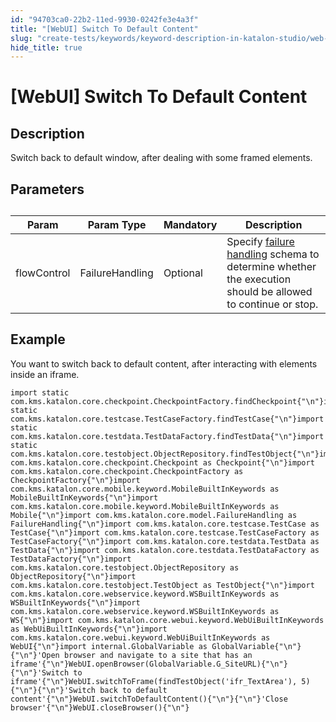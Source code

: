 ```yaml
---
id: "94703ca0-22b2-11ed-9930-0242fe3e4a3f"
title: "[WebUI] Switch To Default Content"
slug: "create-tests/keywords/keyword-description-in-katalon-studio/web-ui-keywords/webui-switch-to-default-content"
hide_title: true
---
```


# <a id="id_0" class="anchor_top_offset"/><a id="ariaid-title1" class="anchor_top_offset"/>[WebUI] Switch To Default Content


## <a id="id_0__id_1" class="anchor_top_offset"/>Description

              
<p xmlns="http://www.w3.org/1999/xhtml" className="p">Switch back to default window, after dealing with some framed   elements.</p> 
      

## <a id="id_0__id_2" class="anchor_top_offset"/>Parameters 

              
<table xmlns="http://www.w3.org/1999/xhtml" className="table anchor_top_offset" id="id_0__833b087a-0903-4cc7-b212-10f0258de366"><caption /><thead className="thead"><tr className><th className="entry anchor_top_offset" id="id_0__833b087a-0903-4cc7-b212-10f0258de366__entry__1">Param</th><th className="entry anchor_top_offset" id="id_0__833b087a-0903-4cc7-b212-10f0258de366__entry__2">Param Type</th><th className="entry anchor_top_offset" id="id_0__833b087a-0903-4cc7-b212-10f0258de366__entry__3">Mandatory</th><th className="entry anchor_top_offset" id="id_0__833b087a-0903-4cc7-b212-10f0258de366__entry__4">Description</th></tr></thead><tbody className="tbody"><tr className><td className="entry" headers="id_0__833b087a-0903-4cc7-b212-10f0258de366__entry__1 id_0__833b087a-0903-4cc7-b212-10f0258de366__entry__2 id_0__833b087a-0903-4cc7-b212-10f0258de366__entry__3 id_0__833b087a-0903-4cc7-b212-10f0258de366__entry__4 ">flowControl</td><td className="entry" headers="id_0__833b087a-0903-4cc7-b212-10f0258de366__entry__1 id_0__833b087a-0903-4cc7-b212-10f0258de366__entry__2 id_0__833b087a-0903-4cc7-b212-10f0258de366__entry__3 id_0__833b087a-0903-4cc7-b212-10f0258de366__entry__4 ">FailureHandling</td><td className="entry" headers="id_0__833b087a-0903-4cc7-b212-10f0258de366__entry__1 id_0__833b087a-0903-4cc7-b212-10f0258de366__entry__2 id_0__833b087a-0903-4cc7-b212-10f0258de366__entry__3 id_0__833b087a-0903-4cc7-b212-10f0258de366__entry__4 ">Optional</td><td className="entry" headers="id_0__833b087a-0903-4cc7-b212-10f0258de366__entry__1 id_0__833b087a-0903-4cc7-b212-10f0258de366__entry__2 id_0__833b087a-0903-4cc7-b212-10f0258de366__entry__3 id_0__833b087a-0903-4cc7-b212-10f0258de366__entry__4 ">Specify <a className="xref" href="/maintain/configure-failure-handling-settings-in-katalon-studio">failure handling</a> schema to         determine whether the execution should be allowed to continue or         stop.</td></tr></tbody></table> 
      

## <a id="id_0__id_3" class="anchor_top_offset"/>Example 

              
<p xmlns="http://www.w3.org/1999/xhtml" className="p">You want to switch back to default content, after interacting   with elements inside an iframe.</p> 
              
<pre xmlns="http://www.w3.org/1999/xhtml" className="pre codeblock"><code>import static com.kms.katalon.core.checkpoint.CheckpointFactory.findCheckpoint{"\n"}import static com.kms.katalon.core.testcase.TestCaseFactory.findTestCase{"\n"}import static com.kms.katalon.core.testdata.TestDataFactory.findTestData{"\n"}import static com.kms.katalon.core.testobject.ObjectRepository.findTestObject{"\n"}import com.kms.katalon.core.checkpoint.Checkpoint as Checkpoint{"\n"}import com.kms.katalon.core.checkpoint.CheckpointFactory as CheckpointFactory{"\n"}import com.kms.katalon.core.mobile.keyword.MobileBuiltInKeywords as MobileBuiltInKeywords{"\n"}import com.kms.katalon.core.mobile.keyword.MobileBuiltInKeywords as Mobile{"\n"}import com.kms.katalon.core.model.FailureHandling as FailureHandling{"\n"}import com.kms.katalon.core.testcase.TestCase as TestCase{"\n"}import com.kms.katalon.core.testcase.TestCaseFactory as TestCaseFactory{"\n"}import com.kms.katalon.core.testdata.TestData as TestData{"\n"}import com.kms.katalon.core.testdata.TestDataFactory as TestDataFactory{"\n"}import com.kms.katalon.core.testobject.ObjectRepository as ObjectRepository{"\n"}import com.kms.katalon.core.testobject.TestObject as TestObject{"\n"}import com.kms.katalon.core.webservice.keyword.WSBuiltInKeywords as WSBuiltInKeywords{"\n"}import com.kms.katalon.core.webservice.keyword.WSBuiltInKeywords as WS{"\n"}import com.kms.katalon.core.webui.keyword.WebUiBuiltInKeywords as WebUiBuiltInKeywords{"\n"}import com.kms.katalon.core.webui.keyword.WebUiBuiltInKeywords as WebUI{"\n"}import internal.GlobalVariable as GlobalVariable{"\n"}{"\n"}'Open browser and navigate to a site that has an iframe'{"\n"}WebUI.openBrowser(GlobalVariable.G_SiteURL){"\n"}{"\n"}'Switch to iframe'{"\n"}WebUI.switchToFrame(findTestObject('ifr_TextArea'), 5){"\n"}{"\n"}'Switch back to default content'{"\n"}WebUI.switchToDefaultContent(){"\n"}{"\n"}'Close browser'{"\n"}WebUI.closeBrowser(){"\n"}</code></pre> 
            
